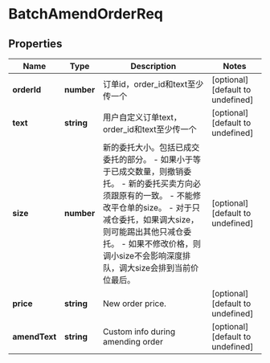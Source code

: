 # BatchAmendOrderReq

## Properties

Name | Type | Description | Notes
------------ | ------------- | ------------- | -------------
**orderId** | **number** | 订单id，order_id和text至少传一个 | [optional] [default to undefined]
**text** | **string** | 用户自定义订单text，order_id和text至少传一个 | [optional] [default to undefined]
**size** | **number** | 新的委托大小。包括已成交委托的部分。 - 如果小于等于已成交数量，则撤销委托。 - 新的委托买卖方向必须跟原有的一致。 - 不能修改平仓单的size。 - 对于只减仓委托，如果调大size，则可能踢出其他只减仓委托。 - 如果不修改价格，则调小size不会影响深度排队，调大size会排到当前价位最后。 | [optional] [default to undefined]
**price** | **string** | New order price. | [optional] [default to undefined]
**amendText** | **string** | Custom info during amending order | [optional] [default to undefined]

